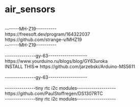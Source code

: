 # air_sensors
<br>
-------MH-Z19----------<br>
https://freesoft.dev/program/164322037<br>
https://github.com/strange-v/MHZ19<br>
-------MH-Z19----------<br>
<br>
---------------gy-63-------------------<br>
https://www.yourduino.ru/blogs/blog/GY63uroka<br>
INSTALL THIS=> https://github.com/jarzebski/Arduino-MS5611 <br>
<br>
---------------gy-63-------------------<br>
<br>
---------------tiny rtc i2c modules-------------------<br>
https://github.com/PaulStoffregen/DS1307RTC<br>
---------------tiny rtc i2c modules-------------------<br>
